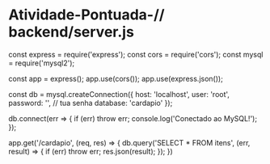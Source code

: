 # Atividade-Pontuada-// backend/server.js
const express = require('express');
const cors = require('cors');
const mysql = require('mysql2');

const app = express();
app.use(cors());
app.use(express.json());

const db = mysql.createConnection({
  host: 'localhost',
  user: 'root',
  password: '',      // tua senha
  database: 'cardapio'
});

db.connect(err => {
  if (err) throw err;
  console.log('Conectado ao MySQL!');
});

app.get('/cardapio', (req, res) => {
  db.query('SELECT * FROM itens', (err, result) => {
    if (err) throw err;
    res.json(result);
  });
})
